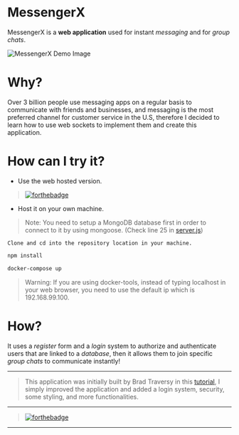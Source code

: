# MessengerX

MessengerX is a **web application** used for instant _messaging_ and for _group chats_.

![MessengerX Demo Image](https://i.ibb.co/j87ZM5K/msgx.png)

# Why?

Over 3 billion people use messaging apps on a regular basis to communicate with friends and businesses, and messaging is the most preferred channel for customer service in the U.S, therefore I decided to learn how to use web sockets to implement them and create this application.

# How can I try it?

* Use the web hosted version.

> [![forthebadge](https://forthebadge.com/images/badges/check-it-out.svg)](http://msgx.herokuapp.com/)

* Host it on your own machine.

> Note: You need to setup a MongoDB database first in order to connect to it by using mongoose. (Check line 25 in [server.js](https://github.com/debugleader/Express-MessengerX/blob/master/server.js))
```
Clone and cd into the repository location in your machine.
```
```bash
npm install
```
```bash
docker-compose up
```
> Warning: If you are using docker-tools, instead of typing localhost in your web browser, you need to use the default ip which is 192.168.99.100.

# How?

It uses a *register* form and a *login* system to authorize and authenticate users that are linked to a *database*, then it allows them to join specific *group chats* to communicate instantly!

------

> This application was initially built by Brad Traversy in this [tutorial](https://m.youtube.com/watch?v=jD7FnbI76Hg), I simply improved the application and added a login system, security, some styling, and more functionalities.

---

> [![forthebadge](https://forthebadge.com/images/badges/powered-by-jeffs-keyboard.svg)](https://debugleader.github.io)

---
